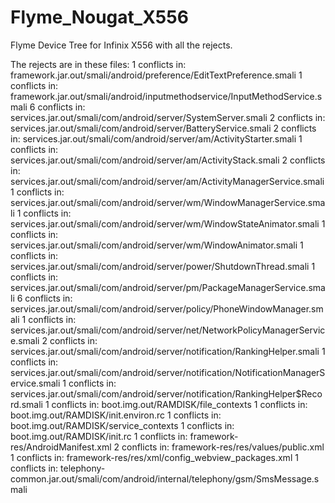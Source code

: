 # Flyme_Nougat_X556
Flyme Device Tree for Infinix X556 with all the rejects.

The rejects are in these files:
    1 conflicts in: framework.jar.out/smali/android/preference/EditTextPreference.smali
    1 conflicts in: framework.jar.out/smali/android/inputmethodservice/InputMethodService.smali
    6 conflicts in: services.jar.out/smali/com/android/server/SystemServer.smali
    2 conflicts in: services.jar.out/smali/com/android/server/BatteryService.smali
    2 conflicts in: services.jar.out/smali/com/android/server/am/ActivityStarter.smali
    1 conflicts in: services.jar.out/smali/com/android/server/am/ActivityStack.smali
    2 conflicts in: services.jar.out/smali/com/android/server/am/ActivityManagerService.smali
    1 conflicts in: services.jar.out/smali/com/android/server/wm/WindowManagerService.smali
    1 conflicts in: services.jar.out/smali/com/android/server/wm/WindowStateAnimator.smali
    1 conflicts in: services.jar.out/smali/com/android/server/wm/WindowAnimator.smali
    1 conflicts in: services.jar.out/smali/com/android/server/power/ShutdownThread.smali
    1 conflicts in: services.jar.out/smali/com/android/server/pm/PackageManagerService.smali
    6 conflicts in: services.jar.out/smali/com/android/server/policy/PhoneWindowManager.smali
    1 conflicts in: services.jar.out/smali/com/android/server/net/NetworkPolicyManagerService.smali
    2 conflicts in: services.jar.out/smali/com/android/server/notification/RankingHelper.smali
    1 conflicts in: services.jar.out/smali/com/android/server/notification/NotificationManagerService.smali
    1 conflicts in: services.jar.out/smali/com/android/server/notification/RankingHelper$Record.smali
    1 conflicts in: boot.img.out/RAMDISK/file_contexts
    1 conflicts in: boot.img.out/RAMDISK/init.environ.rc
    1 conflicts in: boot.img.out/RAMDISK/service_contexts
    1 conflicts in: boot.img.out/RAMDISK/init.rc
    1 conflicts in: framework-res/AndroidManifest.xml
    2 conflicts in: framework-res/res/values/public.xml
    1 conflicts in: framework-res/res/xml/config_webview_packages.xml
    1 conflicts in: telephony-common.jar.out/smali/com/android/internal/telephony/gsm/SmsMessage.smali
